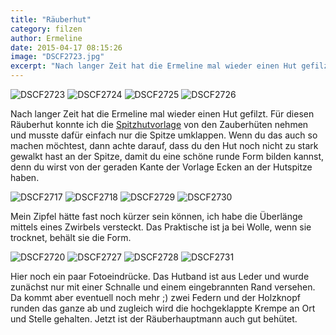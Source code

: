 ```yaml
---
title: "Räuberhut"
category: filzen
author: Ermeline
date: 2015-04-17 08:15:26
image: "DSCF2723.jpg"
excerpt: "Nach langer Zeit hat die Ermeline mal wieder einen Hut gefilzt. "
---
```


![DSCF2723](DSCF2723.jpg)
![DSCF2724](DSCF2724.jpg)
![DSCF2725](DSCF2725.jpg)
![DSCF2726](DSCF2726.jpg)

Nach langer Zeit hat die Ermeline mal wieder einen Hut gefilzt. Für diesen Räuberhut konnte ich die [Spitzhutvorlage](http://flauschiversum.de/2014/07/ermelines-neuer-hexenhut-2/ "Ermelines neuer Hexenhut") von den Zauberhüten nehmen und musste dafür einfach nur die Spitze umklappen. Wenn du das auch so machen möchtest, dann achte darauf, dass du den Hut noch nicht zu stark gewalkt hast an der Spitze, damit du eine schöne runde Form bilden kannst, denn du wirst von der geraden Kante der Vorlage Ecken an der Hutspitze haben.


![DSCF2717](DSCF2717.jpg)
![DSCF2718](DSCF2718.jpg)
![DSCF2729](DSCF2729.jpg)
![DSCF2730](DSCF2730.jpg)

Mein Zipfel hätte fast noch kürzer sein können, ich habe die Überlänge mittels eines Zwirbels versteckt. Das Praktische ist ja bei Wolle, wenn sie trocknet, behält sie die Form.


![DSCF2720](DSCF2720.jpg)
![DSCF2727](DSCF2727.jpg)
![DSCF2728](DSCF2728.jpg)
![DSCF2731](DSCF2731.jpg)

Hier noch ein paar Fotoeindrücke. Das Hutband ist aus Leder und wurde zunächst nur mit einer Schnalle und einem eingebrannten Rand versehen. Da kommt aber eventuell noch mehr ;) zwei Federn und der Holzknopf runden das ganze ab und zugleich wird die hochgeklappte Krempe an Ort und Stelle gehalten. Jetzt ist der Räuberhauptmann auch gut behütet.
